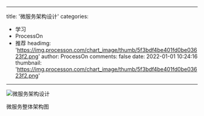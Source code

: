 
---
title: '微服务架构设计'
categories: 
 - 学习
 - ProcessOn
 - 推荐
headimg: 'https://img.processon.com/chart_image/thumb/5f3bdf4be401fd0be03623f2.png'
author: ProcessOn
comments: false
date: 2022-01-01 10:24:16
thumbnail: 'https://img.processon.com/chart_image/thumb/5f3bdf4be401fd0be03623f2.png'
---

<div>   
<img class="thumb" alt="微服务架构设计" src="https://img.processon.com/chart_image/thumb/5f3bdf4be401fd0be03623f2.png" referrerpolicy="no-referrer">
<p>微服务整体架构图</p>  
</div>
            